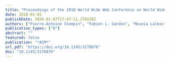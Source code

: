```yaml
---
title: "Proceedings of the 2018 World Wide Web Conference on World Wide Web, WWW 2018, Lyon, France, April 23-27, 2018"
date: 2018-01-01
publishDate: 2020-01-07T17:47:11.278150Z
authors: ["Pierre-Antoine Champin", "Fabien L. Gandon", "Mounia Lalmas", "Panagiotis G. Ipeirotis"]
publication_types: ["0"]
abstract: ""
featured: false
publication: "*ACM*"
url_pdf: "https://doi.org/10.1145/3178876"
doi: "10.1145/3178876"
---
```


